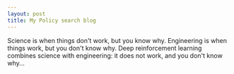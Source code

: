 ```yaml
---
layout: post
title: My Policy search blog
---
```


Science is when things don't work, but you know why. Engineering is when things work, but you don't know why. Deep reinforcement learning combines science with engineering: it does not work, and you don't know why...
